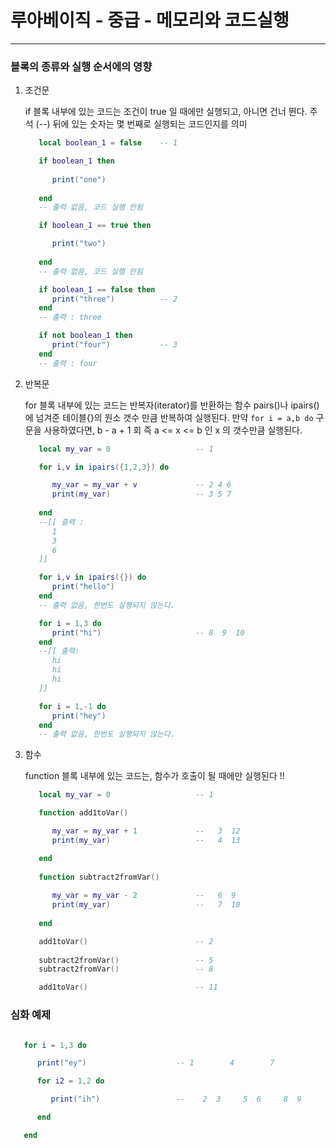 # 루아베이직 - 중급 - 메모리와 코드실행
-----

### 블록의 종류와 실행 순서에의 영향 

   1. 조건문 
      
      if 블록 내부에 있는 코드는 조건이 true 일 때에만 실행되고, 아니면 건너 뛴다. 주석 (--) 뒤에 있는 숫자는 몇 번째로 실행되는 코드인지를 의미 

      ```lua
         local boolean_1 = false    -- 1

         if boolean_1 then          
            
            print("one")           
         
         end                        
         -- 출력 없음, 코드 실행 안됨 

         if boolean_1 == true then  

            print("two")
         
         end                       
         -- 출력 없음, 코드 실행 안됨 

         if boolean_1 == false then 
            print("three")          -- 2
         end                        
         -- 출력 : three 

         if not boolean_1 then     
            print("four")           -- 3
         end                       
         -- 출력 : four
      ```

   2. 반복문 

      for 블록 내부에 있는 코드는 반복자(iterator)를 반환하는 함수 pairs()나 ipairs()에 넘겨준 테이블{}의 원소 갯수 만큼 반복하여 실행된다. 만약 `for i = a,b do` 구문을 사용하였다면, b - a + 1 회 즉 a <= x <= b  인 x 의 갯수만큼 실행된다. 
      
      ```lua 
         local my_var = 0                   -- 1  

         for i,v in ipairs({1,2,3}) do     

            my_var = my_var + v             -- 2 4 6
            print(my_var)                   -- 3 5 7
         
         end                            
         --[[ 츨력 :
            1
            3
            6
         ]]

         for i,v in ipairs({}) do           
            print("hello")                  
         end                                
         -- 출력 없음, 한번도 실행되지 않는다. 

         for i = 1,3 do                     
            print("hi")                     -- 8  9  10
         end                                
         --[[ 출력:
            hi 
            hi 
            hi
         ]]

         for i = 1,-1 do                    
            print("hey") 
         end                                
         -- 출력 없음, 한번도 실행되지 않는다. 
      ``` 

   3. 함수 

      function 블록 내부에 있는 코드는, 함수가 호출이 될 때에만 실행된다 !! 

      ```lua 
         local my_var = 0                   -- 1  
      
         function add1toVar()               

            my_var = my_var + 1             --   3  12
            print(my_var)                   --   4  13

         end                               
         
         function subtract2fromVar()        
            
            my_var = my_var - 2             --   6  9
            print(my_var)                   --   7  10
            
         end                                

         add1toVar()                        -- 2
         
         subtract2fromVar()                 -- 5
         subtract2fromVar()                 -- 8

         add1toVar()                        -- 11
      ``` 

### 심화 예제 

   ```lua

      for i = 1,3 do 

         print("ey")                    -- 1        4        7

         for i2 = 1,2 do 

            print("ih")                 --    2  3     5  6     8  9

         end

      end

   ```